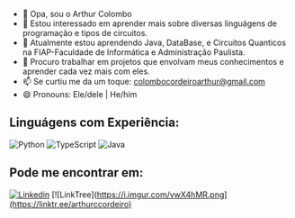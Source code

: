 - 👋 Opa, sou o Arthur Colombo
- 👀 Estou interessado em aprender mais sobre diversas linguágens de programação e tipos de circuitos.
- 🌱 Atualmente estou aprendendo Java, DataBase, e Circuitos Quanticos na FIAP-Faculdade de Informática e Administração Paulista.
- 💞️ Procuro trabalhar em projetos que envolvam meus conhecimentos e aprender cada vez mais com eles.
- 📫 Se curtiu me da um toque: colombocordeiroarthur@gmail.com
- 😄 Pronouns: Ele/dele | He/him

## Linguágens com Experiência:

![Python](https://i.imgur.com/M44Q7JP.png)
![TypeScript](https://i.imgur.com/K4b1pTC.png)
![Java](https://i.imgur.com/Eks0xFG.png)

## Pode me encontrar em:

[![Linkedin](https://i.imgur.com/KZILEcm.png)](https://www.linkedin.com/in/arthur-colombo-cordeiro-571177304/)
[![LinkTree](https://i.imgur.com/vwX4hMR.png](https://linktr.ee/arthurccordeiro)

